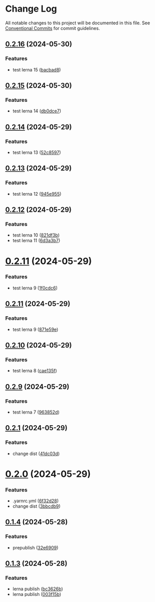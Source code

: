 # Change Log

All notable changes to this project will be documented in this file.
See [Conventional Commits](https://conventionalcommits.org) for commit guidelines.

## [0.2.16](https://github.com/mizi-lin/hulujs/compare/v0.2.15...v0.2.16) (2024-05-30)


### Features

* test lerna 15 ([bacbad8](https://github.com/mizi-lin/hulujs/commit/bacbad85b6a9c11e5f30c2015db8005f287d0b1d))





## [0.2.15](https://github.com/mizi-lin/hulujs/compare/v0.2.14...v0.2.15) (2024-05-30)


### Features

* test lerna 14 ([db0dce7](https://github.com/mizi-lin/hulujs/commit/db0dce77ed39da6553f67d4b472dc0072aa69dd9))





## [0.2.14](https://github.com/mizi-lin/hulujs/compare/v0.2.13...v0.2.14) (2024-05-29)


### Features

* test lerna 13 ([52c8597](https://github.com/mizi-lin/hulujs/commit/52c85978bfc5dbc839e74f985e9601d6c057c14b))





## [0.2.13](https://github.com/mizi-lin/hulujs/compare/v0.2.12...v0.2.13) (2024-05-29)


### Features

* test lerna 12 ([945e955](https://github.com/mizi-lin/hulujs/commit/945e9558a29ab5b8e71d4d9a01cc95b69c382cfb))





## [0.2.12](https://github.com/mizi-lin/hulujs/compare/v0.3.0...v0.2.12) (2024-05-29)


### Features

* test lerna 10 ([821df3b](https://github.com/mizi-lin/hulujs/commit/821df3bf57ec1fef3f5abd6dd0c884af762c23af))
* test lerna 11 ([6d3a3b7](https://github.com/mizi-lin/hulujs/commit/6d3a3b766cfe0a5d65e64eaf628f450e650e8446))





# [0.2.11](https://github.com/mizi-lin/hulujs/compare/v0.2.11...v0.2.11) (2024-05-29)


### Features

* test lerna 9 ([1f0cdc6](https://github.com/mizi-lin/hulujs/commit/1f0cdc67b9de37ed8022cccd28d077bae5aa1efa))





## [0.2.11](https://github.com/mizi-lin/hulujs/compare/v0.2.10...v0.2.11) (2024-05-29)


### Features

* test lerna 9 ([871e59e](https://github.com/mizi-lin/hulujs/commit/871e59e964f157c8b201a926076b8d62dde90f09))





## [0.2.10](https://github.com/mizi-lin/hulujs/compare/v0.2.9...v0.2.10) (2024-05-29)


### Features

* test lerna 8 ([cae135f](https://github.com/mizi-lin/hulujs/commit/cae135f0ef3398ae2b24a00aae9eeec8534afefd))





## [0.2.9](https://github.com/mizi-lin/hulujs/compare/v0.2.8...v0.2.9) (2024-05-29)


### Features

* test lerna 7 ([963852d](https://github.com/mizi-lin/hulujs/commit/963852d18a374a77e3f2c052452baa6b5ae5a59e))





## [0.2.1](https://github.com/mizi-lin/hulujs/compare/v0.2.0...v0.2.1) (2024-05-29)


### Features

* change dist ([41dc03d](https://github.com/mizi-lin/hulujs/commit/41dc03daff8825c4d9a448ea720d5bb4e3d46dc1))





# [0.2.0](https://github.com/mizi-lin/hulujs/compare/v0.1.4...v0.2.0) (2024-05-29)


### Features

* .yarnrc.yml ([6f32d28](https://github.com/mizi-lin/hulujs/commit/6f32d28047ad65382f5612fb3711769d12fcd4d9))
* change dist ([3bbcdb9](https://github.com/mizi-lin/hulujs/commit/3bbcdb9793b5f8f272f6f4598fde4bba57e1f14e))





## [0.1.4](https://github.com/mizi-lin/hulujs/compare/v0.1.3...v0.1.4) (2024-05-28)


### Features

* prepublish ([32e6909](https://github.com/mizi-lin/hulujs/commit/32e690934357988db0003459dc73f85998804329))





## [0.1.3](https://github.com/mizi-lin/hulujs/compare/v0.1.2...v0.1.3) (2024-05-28)


### Features

* lerna publish ([bc3626b](https://github.com/mizi-lin/hulujs/commit/bc3626b69e73d2f1399c13f23b19f6030908f2a4))
* lerna publish ([003f15b](https://github.com/mizi-lin/hulujs/commit/003f15bb8063a61786a6a61666493a0b7a3e7dab))
